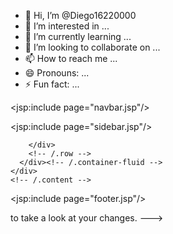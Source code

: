 - 👋 Hi, I’m @Diego16220000
- 👀 I’m interested in ...
- 🌱 I’m currently learning ...
- 💞️ I’m looking to collaborate on ...
- 📫 How to reach me ...
- 😄 Pronouns: ...
- ⚡ Fun fact: ...

<!---
Diego16220000/Diego16220000 is a ✨ special ✨ repository because its `README.md` (this file) appears on your GitHub profile.
You can click the Preview link <!DOCTYPE html>
<!--
This is a starter template page. Use this page to start your new project from
scratch. This page gets rid of all links and provides the needed markup only.
-->
<html lang="en">
<head>
  <meta charset="utf-8">
  <meta name="viewport" content="width=device-width, initial-scale=1">
  <title>DAE I | MARTE</title>

  <!-- Google Font: Source Sans Pro -->
  <link rel="stylesheet" href="https://fonts.googleapis.com/css?family=Source+Sans+Pro:300,400,400i,700&display=fallback">
  <!-- Font Awesome Icons -->
  <link rel="stylesheet" href="plugins/fontawesome-free/css/all.min.css">
  <!-- Theme style -->
  <link rel="stylesheet" href="dist/css/adminlte.min.css">
</head>
<body class="hold-transition sidebar-mini">
<div class="wrapper">

  <jsp:include page="navbar.jsp"/>

  <jsp:include page="sidebar.jsp"/>

  <!-- Content Wrapper. Contains page content -->
  <div class="content-wrapper">
    <!-- Main content -->
    <div class="content">
      <div class="container-fluid">
        <div class="row">

        </div>
        <!-- /.row -->
      </div><!-- /.container-fluid -->
    </div>
    <!-- /.content -->
  </div>
  <!-- /.content-wrapper -->

  <jsp:include page="footer.jsp"/>

</div>
<!-- ./wrapper -->

<!-- REQUIRED SCRIPTS -->

<!-- jQuery -->
<script src="plugins/jquery/jquery.min.js"></script>
<!-- Bootstrap 4 -->
<script src="plugins/bootstrap/js/bootstrap.bundle.min.js"></script>
<!-- AdminLTE App -->
<script src="dist/js/adminlte.min.js"></script>
</body>
</html>
to take a look at your changes.
--->
